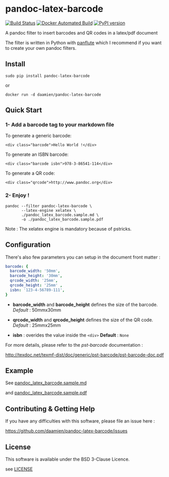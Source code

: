 pandoc-latex-barcode
===============================================================================

[![Build Status](https://travis-ci.org/daamien/pandoc-latex-barcode.svg?branch=master)](https://travis-ci.org/daamien/pandoc-latex-barcode)
[![Docker Automated Build](https://img.shields.io/docker/automated/daamien/pandoc-latex-barcode.svg)](https://hub.docker.com/r/daamien/pandoc-latex-barcode/)
[![PyPI version](https://badge.fury.io/py/pandoc-latex-barcode.svg)](https://badge.fury.io/py/pandoc-latex-barcode)

A pandoc filter to insert barcodes and QR codes in a latex/pdf document

The filter is written in Python with [panflute](http://scorreia.com/software/panflute/)
which I recommend if you want to create your own pandoc filters.


Install
-------------------------------------------------------------------------------

```
sudo pip install pandoc-latex-barcode
```

or

```
docker run -d daamien/pandoc-latex-barcode
```

Quick Start
-------------------------------------------------------------------------------

### 1- Add a barcode tag to your markdown file

To generate a generic barcode:

```
<div class="barcode">Hello World !</div>
```

To generate an ISBN barcode:

```
<div class="barcode isbn">978-3-86541-114</div>
```

To generate a QR code:

```
<div class="qrcode">http://www.pandoc.org</div>
```


### 2- Enjoy !

```
pandoc --filter pandoc-latex-barcode \
       --latex-engine xelatex \
       ./pandoc_latex_barcode.sample.md \
       -o ./pandoc_latex_barcode.sample.pdf
```

Note : The xelatex engine is mandatory because of pstricks.


Configuration
-------------------------------------------------------------------------------



There's also few parameters you can setup in the document front matter :

```yaml
barcode: {
  barcode_width: '50mm',
  barcode_height: '30mm',
  qrcode_width: '25mm',
  qrcode_height: '25mm' ,
  isbn: '123-4-56789-111',
}

```

- **barcode_width** and **barcode_height** defines the size of the barcode.
  _Default_ : 50mmx30mm

- **qrcode_width** and **qrcode_height** defines the size of the QR code.
  _Default_ : 25mmx25mm

- **isbn** : overides the value inside the ``<div>``
  __Default__ : ``None``

For more details, please refer to the _pst-barcode_ documentation :

http://texdoc.net/texmf-dist/doc/generic/pst-barcode/pst-barcode-doc.pdf

Example
-------------------------------------------------------------------------------

See [pandoc_latex_barcode.sample.md](pandoc_latex_barcode.sample.md)

and [pandoc_latex_barcode.sample.pdf](pandoc_latex_barcode.sample.pdf)

Contributing & Getting Help
-------------------------------------------------------------------------------

If you have any difficulties with this software, please file an issue here :

https://github.com/daamien/pandoc-latex-barcode/issues

License
-------------------------------------------------------------------------------

This software is available under the BSD 3-Clause Licence.

see [LICENSE](LICENSE)
